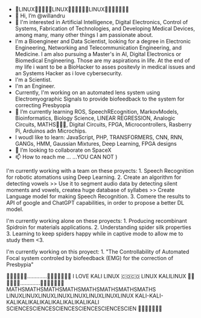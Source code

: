 - 🐧LINUX🐧🐧🐧🐧🐧LINUX🐧🐧🐧🐧🐧🐧LINUX🐧🐧🐧🐧🐧🐧🐧
- 👋 Hi, I’m @willandru
- 👀 I'm interested in Artificial Intelligence, Digital Electronics, Control of Systems, Fabrication of Technologies, and Developing Medical Devices, among many, many other things I am passionate about.
- I'm a Bioengineer and Data Scientist, looking for a degree in Electronic Engineering, Networking and Telecommunication Engineering, and Medicine. I am also pursuing a Master's in AI, Digital Electronics or Biomedical Engineering. Those are my aspirations in life. At the end of my life i want to be a BioHacker to asses positevly in medical issues and an Systems Hacker as i love cybersecurity.
- I'm a Scientist.
- I'm an Engineer.
- Currently, I'm working on an automated lens system using Electromyographic Signals to provide biofeedback to the system for correcting Presbyopia
- 🌱 I’m currently learning ROS, SpeechREcognition, MarkovModels, Bioinformatics, Biology Science, LINEAR REGRESSION, Analogic Circuits, MATHS🐧🐧🐧, Digital Circuits, FPGA, Microcontrollers, Rasberry Pi, Arduinos adn Microchips.
- I woudl like to learn: JavaScript, PHP, TRANSFORMERS, CNN, RNN, GANGs, HMM, Gaussian Mixtures, Deep Learning, FPGA designs
- 💞️ I’m looking to collaborate on SpaceX 
- 📫 How to reach me ... ...YOU CAN NOT )

I'm currently working with a team on these proyects:
    1. Speech Recognition for robotic atomations using Deep Learning.
    2. Create an algorithm for detecting vowels >> Use it to segment audio data by detecting silent moments and vowels, createa huge database of syllabes >> Create Language model for making Speech Recognition.
    3. Comere the results to API of google and ChatGPT capabilities, in order to propose a better DL model. 

I'm currently working alone on these proyects:
    1. Producing recombinant Spidroin for materials applications.
    2. Understanding spider silk properties
    3. Learning to keep spiders happy while in captive mode to allow me to study them <3.

I'm currently working on this proyect:
    1. "The Controllability of Automated Focal system controled by biofeedback (EMG) for the correction of Presbypia"


🐧🐧🐧🐧🐧🐧.............🐧🐧🐧🐧🐧🐧🐧
I LOVE KALI LINUX 🇨🇴🇨🇴
LINUX KALILINUX
🐧🐧🐧🐧🐧🐧.............🐧🐧🐧🐧🐧🐧🐧
MATHSMATHSMATHSMATHSMATHSMATHSMATHSMATHS
LINUXLINUXLINUXLINUXLINUXLINUXLINUXLINUX
KALI-KALI-KALIKALIKALIKALIKALIKALIKALIKALI
SCIENCESCIENCESCIENCESCIENCESCIENCESCIEN
🐧🐧🐧🐧🐧🇨🇴
<!---
willandru/willandru is a ✨ special ✨ repository because its `README.md` (this file) appears on your GitHub profile.
You can click the Preview link to take a look at your changes.
--->
